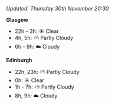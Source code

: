 *Updated: Thursday 30th November 20:30*

**Glasgow**

* 22h - 3h: :sunny: Clear
* 4h, 5h: :partly_sunny: Partly Cloudy
* 6h - 9h: :cloud: Cloudy

**Edinburgh**

* 22h, 23h: :partly_sunny: Partly Cloudy
* 0h: :sunny: Clear
* 1h - 7h: :partly_sunny: Partly Cloudy
* 8h, 9h: :cloud: Cloudy
